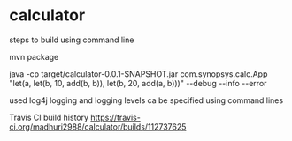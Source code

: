 # calculator
steps to build using command line

mvn package

java -cp target/calculator-0.0.1-SNAPSHOT.jar com.synopsys.calc.App "let(a, let(b, 10, add(b, b)), let(b, 20, add(a, b)))" --debug --info --error

used log4j logging and logging levels ca be specified using command lines

Travis CI build history https://travis-ci.org/madhuri2988/calculator/builds/112737625
